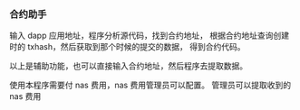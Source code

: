 ### 合约助手

输入 dapp 应用地址，程序分析源代码，找到合约地址，
根据合约地址查询创建时的 txhash，然后获取到那个时候的提交的数据，
得到合约代码。

以上是辅助功能，也可以直接输入合约地址，然后程序去提取数据。

使用本程序需要付 nas 费用，nas 费用管理员可以配置。
管理员可以提取收到的 nas 费用

